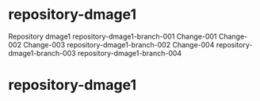 # repository-dmage1
Repository dmage1
repository-dmage1-branch-001
Change-001
Change-002
Change-003
repository-dmage1-branch-002 
Change-004
repository-dmage1-branch-003
repository-dmage1-branch-004
# repository-dmage1
